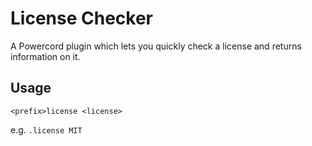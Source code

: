 # License Checker
A Powercord plugin which lets you quickly check a license and returns information on it.

## Usage
`<prefix>license <license>`

e.g. `.license MIT`